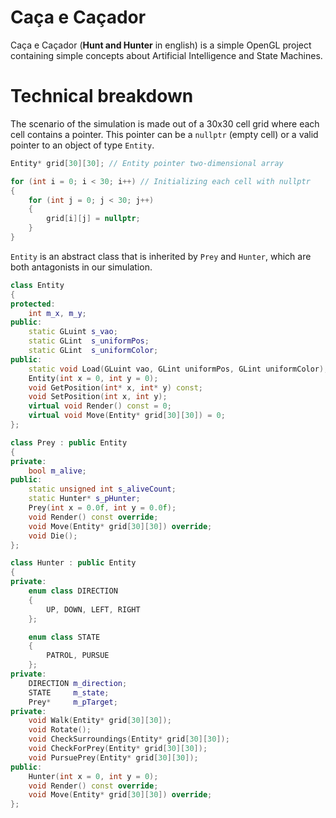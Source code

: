 # Caça e Caçador
Caça e Caçador (**Hunt and Hunter** in english) is a simple OpenGL project containing simple concepts about Artificial Intelligence and State Machines.

# Technical breakdown
The scenario of the simulation is made out of a 30x30 cell grid where each cell contains a pointer. This pointer can be a `nullptr` (empty cell) or a valid pointer to an object of type `Entity`.
```C++
Entity* grid[30][30]; // Entity pointer two-dimensional array

for (int i = 0; i < 30; i++) // Initializing each cell with nullptr
{
    for (int j = 0; j < 30; j++)
    {
        grid[i][j] = nullptr;
    }
}
```

`Entity` is an abstract class that is inherited by `Prey` and `Hunter`, which are both antagonists in our simulation.

```C++
class Entity
{
protected:
    int m_x, m_y;
public:
    static GLuint s_vao;
    static GLint  s_uniformPos;
    static GLint  s_uniformColor;
public:
    static void Load(GLuint vao, GLint uniformPos, GLint uniformColor);
    Entity(int x = 0, int y = 0);
    void GetPosition(int* x, int* y) const;
    void SetPosition(int x, int y);
    virtual void Render() const = 0;
    virtual void Move(Entity* grid[30][30]) = 0;
};
```
```C++
class Prey : public Entity
{
private:
    bool m_alive;
public:
    static unsigned int s_aliveCount;
    static Hunter* s_pHunter;
    Prey(int x = 0.0f, int y = 0.0f);
    void Render() const override;
    void Move(Entity* grid[30][30]) override;
    void Die();
};
```
```C++
class Hunter : public Entity
{
private:
    enum class DIRECTION
    {
        UP, DOWN, LEFT, RIGHT
    };

    enum class STATE
    {
        PATROL, PURSUE
    };
private:
    DIRECTION m_direction;
    STATE     m_state;
    Prey*     m_pTarget;
private:
    void Walk(Entity* grid[30][30]);
    void Rotate();
    void CheckSurroundings(Entity* grid[30][30]);
    void CheckForPrey(Entity* grid[30][30]);
    void PursuePrey(Entity* grid[30][30]);
public:
    Hunter(int x = 0, int y = 0);
    void Render() const override;
    void Move(Entity* grid[30][30]) override;
};
```
